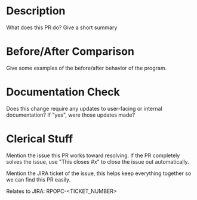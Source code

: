# Description
What does this PR do?  Give a short summary

# Before/After Comparison
Give some examples of the before/after behavior
of the program.

# Documentation Check
Does this change require any updates to user-facing or internal documentation?
If "yes", were those updates made?

# Clerical Stuff
Mention the issue this PR works toward resolving.  If the 
PR completely solves the issue, use "This closes #x"
to close the issue out automatically.

Mention the JIRA ticket of the issue, this helps keep 
everything together so we can find this PR easily.

Relates to JIRA: RPOPC-<TICKET_NUMBER>
